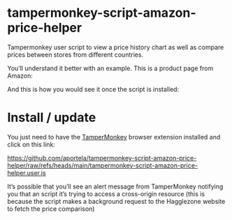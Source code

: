 # tampermonkey-script-amazon-price-helper

Tampermonkey user script to view a price history chart as well as compare prices between stores from different countries.

You’ll understand it better with an example. This is a product page from Amazon:

And this is how you would see it once the script is installed:

# Install / update

You just need to have the [TamperMonkey](https://www.tampermonkey.net/) browser extension installed and click on this link:

https://github.com/aportela/tampermonkey-script-amazon-price-helper/raw/refs/heads/main/tampermonkey-script-amazon-price-helper.user.js

It’s possible that you’ll see an alert message from TamperMonkey notifying you that an script it’s trying to access a cross-origin resource (this is because the script makes a background request to the Hagglezone website to fetch the price comparison)
